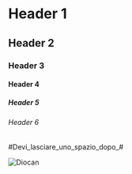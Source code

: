 # Header 1
## Header 2
### Header 3
#### Header 4
##### Header 5
###### Header 6
#Devi_lasciare_uno_spazio_dopo_#

![Diocan](https://preview.redd.it/2ix4zi2wuw581.jpg?width=640&crop=smart&auto=webp&s=8d681b1849543df03f3d8e34943cc88595fcf4a3)
